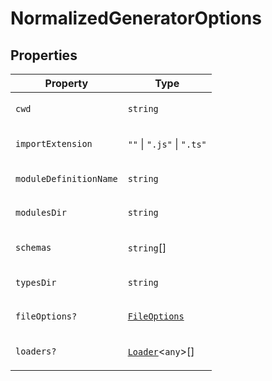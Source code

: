 # NormalizedGeneratorOptions

## Properties

<table>
<thead>
<tr>
<th>Property</th>
<th>Type</th>
</tr>
</thead>
<tbody>
<tr>
<td>

<a id="cwd"></a> `cwd`

</td>
<td>

`string`

</td>
</tr>
<tr>
<td>

<a id="importextension"></a> `importExtension`

</td>
<td>

`""` \| `".js"` \| `".ts"`

</td>
</tr>
<tr>
<td>

<a id="moduledefinitionname"></a> `moduleDefinitionName`

</td>
<td>

`string`

</td>
</tr>
<tr>
<td>

<a id="modulesdir"></a> `modulesDir`

</td>
<td>

`string`

</td>
</tr>
<tr>
<td>

<a id="schemas"></a> `schemas`

</td>
<td>

`string`[]

</td>
</tr>
<tr>
<td>

<a id="typesdir"></a> `typesDir`

</td>
<td>

`string`

</td>
</tr>
<tr>
<td>

<a id="fileoptions"></a> `fileOptions?`

</td>
<td>

[`FileOptions`](FileOptions.md)

</td>
</tr>
<tr>
<td>

<a id="loaders"></a> `loaders?`

</td>
<td>

[`Loader`](Loader.md)\<`any`\>[]

</td>
</tr>
</tbody>
</table>
